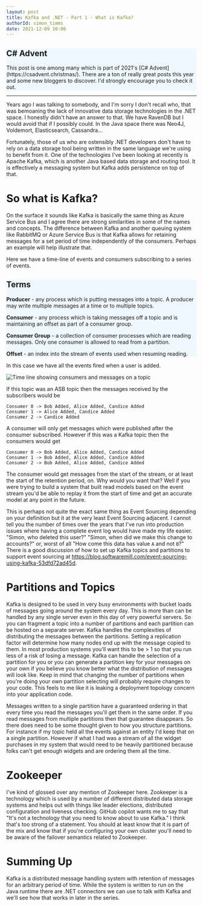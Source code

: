 ```yaml
---
layout: post
title: Kafka and .NET - Part 1 - What is Kafka?
authorId: simon_timms
date: 2021-12-09 10:00
---
```


<div style="background: aliceblue"><h2>C# Advent</h2>This post is one among many which is part of 2021's [C# Advent](https://csadvent.christmas/). There are a ton of really great posts this year and some new bloggers to discover. I'd strongly encourage you to check it out.</div>
<hr/>

Years ago I was talking to somebody, and I'm sorry I don't recall who, that was bemoaning the lack of innovative data storage technologies in the .NET space. I honestly didn't have an answer to that. We have RavenDB but I would avoid that if I possibly could. In the Java space there was Neo4J, Voldemort, Elasticsearch, Cassandra... 

Fortunately, those of us who are ostensibly .NET developers don't have to rely on a data storage tool being written in the same language we're using to benefit from it. One of the technologies I've been looking at recently is Apache Kafka, which is another Java based data storage and routing tool. It is effectively a messaging system but Kafka adds persistence on top of that.

# So what is Kafka?

On the surface it sounds like Kafka is basically the same thing as Azure Service Bus and I agree there are strong similarities in some of the names and concepts. The difference between Kafka and another queuing system like RabbitMQ or Azure Service Bus is that Kafka allows for retaining messages for a set period of time independently of the consumers. Perhaps an example will help illustrate that. 

Here we have a time-line of events and consumers subscribing to a series of events.

<div style="background-color: aliceblue">
<h2>Terms</h2>
<b>Producer</b> - any process which is putting messages into a topic. A producer may write multiple messages at a time or to multiple topics. 

<b>Consumer</b> - any process which is taking messages off a topic and is maintaining an offset as part of a consumer group.

<b>Consumer Group</b> - a collection of consumer processes which are reading messages. Only one consumer is allowed to read from a partition.

<b>Offset</b> - an index into the stream of events used when resuming reading.
</div>

 In this case we have all the events fired when a user is added. 

![Time line showing consumers and messages on a topic](/images/kafka/2021-12-04-15-51-05.png)

If this topic was an ASB topic then the messages received by the subscribers would be 

```
Consumer 0 -> Bob Added, Alice Added, Candice Added
Consumer 1 -> Alice Added, Candice Added
Consumer 2 -> Candice Added
```

A consumer will only get messages which were published after the consumer subscribed. However if this was a Kafka topic then the consumers would get 

```
Consumer 0 -> Bob Added, Alice Added, Candice Added
Consumer 1 -> Bob Added, Alice Added, Candice Added
Consumer 2 -> Bob Added, Alice Added, Candice Added
```

The consumer would get messages from the start of the stream, or at least the start of the retention period, on. Why would you want that? Well if you were trying to build a system that built read models based on the event stream you'd be able to replay it from the start of time and get an accurate model at any point in the future. 

This is perhaps not quite the exact same thing as Event Sourcing depending on your definition but it at the very least Event Sourcing adjacent. I cannot tell you the number of times over the years that I've run into production issues where having a complete event log would have made my life easier. "Simon, who deleted this user?" "Simon, when did we make this change to accounts?" or, worst of all "How come this data has value `A` and not `B`?" There is a good discussion of how to set up Kafka topics and partitions to support event sourcing at https://blog.softwaremill.com/event-sourcing-using-kafka-53dfd72ad45d.

# Partitions and Topics 

Kafka is designed to be used in very busy environments with bucket loads of messages going around the system every day. This is more than can be handled by any single server even in this day of very powerful servers. So you can fragment a topic into a number of partitions and each partition can be hosted on a separate server. Kafka handles the complexities of distributing the messages between the partitions. Setting a replication factor will determine how many nodes end up with the message copied to them. In most production systems you'll want this to be > 1 so that you run less of a risk of losing a message. Kafka can handle the selection of a partition for you or you can generate a partition key for your messages on your own if you believe you know better what the distribution of messages will look like. Keep in mind that changing the number of partitions when you're doing your own partition selecting will probably require changes to your code. This feels to me like it is leaking a deployment topology concern into your application code. 

Messages written to a single partition have a guaranteed ordering in that every time you read the messages you'll get them in the same order. If you read messages from multiple partitions then that guarantee disappears. So there does need to be some thought given to how you structure partitions. For instance if my topic held all the events against an entity I'd keep that on a single partition. However if what I had was a stream of all the widget purchases in my system that would need to be heavily partitioned because folks can't get enough widgets and are ordering them all the time. 

# Zookeeper

I've kind of glossed over any mention of Zookeeper here. Zookeeper is a technology which is used by a number of different distributed data storage systems and helps out with things like leader elections, distributed configuration and liveness checking. GitHub copilot wants me to say that "It's not a technology that you need to know about to use Kafka." I think that's too strong of a statement. You should at least know that it is part of the mix and know that if you're configuring your own cluster you'll need to be aware of the failover semantics related to Zookeeper.

# Summing Up

Kafka is a distributed message handling system with retention of messages for an arbitrary period of time. While the system is written to run on the Java runtime there are .NET connectors we can use to talk with Kafka and we'll see how that works in later in the series. 